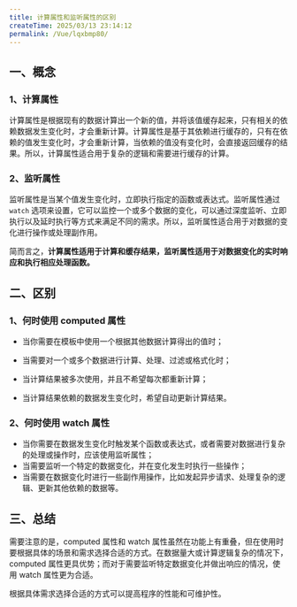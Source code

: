 ```yaml
---
title: 计算属性和监听属性的区别
createTime: 2025/03/13 23:14:12
permalink: /Vue/lqxbmp80/
---
```


## 一、概念

### 1、计算属性

计算属性是根据现有的数据计算出一个新的值，并将该值缓存起来，只有相关的依赖数据发生变化时，才会重新计算。计算属性是基于其依赖进行缓存的，只有在依赖的值发生变化时，才会重新计算，当依赖的值没有变化时，会直接返回缓存的结果。所以，计算属性适合用于复杂的逻辑和需要进行缓存的计算。

### 2、监听属性

监听属性是当某个值发生变化时，立即执行指定的函数或表达式。监听属性通过 `watch` 选项来设置，它可以监控一个或多个数据的变化，可以通过深度监听、立即执行以及延时执行等方式来满足不同的需求。所以，监听属性适合用于对数据的变化进行操作或处理副作用。

简而言之，**计算属性适用于计算和缓存结果，监听属性适用于对数据变化的实时响应和执行相应处理函数。**

## 二、区别

### 1、何时使用 computed 属性

- 当你需要在模板中使用一个根据其他数据计算得出的值时；

- 当需要对一个或多个数据进行计算、处理、过滤或格式化时；

- 当计算结果被多次使用，并且不希望每次都重新计算；

- 当计算结果依赖的数据发生变化时，希望自动更新计算结果。

### 2、何时使用 watch 属性

- 当你需要在数据发生变化时触发某个函数或表达式，或者需要对数据进行复杂的处理或操作时，应该使用监听属性；
- 当需要监听一个特定的数据变化，并在变化发生时执行一些操作；
- 当需要在数据变化时进行一些副作用操作，比如发起异步请求、处理复杂的逻辑、更新其他依赖的数据等。

## 三、总结

需要注意的是，computed 属性和 watch 属性虽然在功能上有重叠，但在使用时要根据具体的场景和需求选择合适的方式。在数据量大或计算逻辑复杂的情况下，computed 属性更具优势；而对于需要监听特定数据变化并做出响应的情况，使用 watch 属性更为合适。

根据具体需求选择合适的方式可以提高程序的性能和可维护性。

